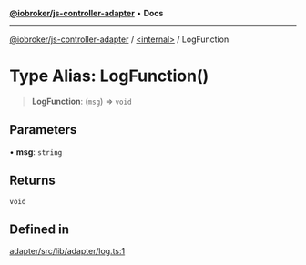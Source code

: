 [**@iobroker/js-controller-adapter**](../../README.md) • **Docs**

***

[@iobroker/js-controller-adapter](../../globals.md) / [\<internal\>](../README.md) / LogFunction

# Type Alias: LogFunction()

> **LogFunction**: (`msg`) => `void`

## Parameters

• **msg**: `string`

## Returns

`void`

## Defined in

[adapter/src/lib/adapter/log.ts:1](https://github.com/ioBroker/ioBroker.js-controller/blob/8896efebaa940f64d52c1c649e1e7f7a5500873b/packages/adapter/src/lib/adapter/log.ts#L1)
